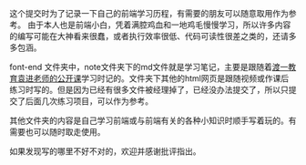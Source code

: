 这个提交时为了记录一下自己的前端学习历程，有需要的朋友可以随意取用作为参考。
由于本人也是前端小白，凭着满腔鸡血和一地鸡毛慢慢学习，所以许多内容的编写可能在大神看来很蠢，或者执行效率很低、代码可读性很差之类的，还请多多包涵。

font-end 文件夹中，note文件夹下的md文件就是学习笔记，主要是跟随着[渡一教育袁进老师的公开课](https://www.bilibili.com/video/BV1yx411d7Rc/)学习时记的。文件夹下其他的html网页是跟随视频或作课后练习时写的。但是因为已经有很多文件被经理掉了，已经没办法提交了，所以只提交了后面几次练习项目，可以作为参考。

其他文件夹的内容是自己学习前端或与前端有关的各种小知识时顺手写着玩的。有需要也可以随时取走使用。

如果发现写的哪里不好不对的，欢迎并感谢批评指出。
